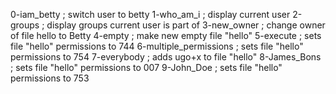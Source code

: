 0-iam_betty ; switch user to betty
1-who_am_i ; display current user
2-groups ; display groups current user is part of
3-new_owner ; change owner of file hello to Betty
4-empty ; make new empty file "hello"
5-execute ; sets file "hello" permissions to 744
6-multiple_permissions ; sets file "hello" permissions to 754
7-everybody ; adds ugo+x to file "hello"
8-James_Bons ; sets file "hello" permissions to 007
9-John_Doe ; sets file "hello" permissions to 753

